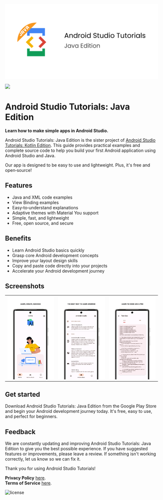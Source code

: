 ![Android Studio Tutorials](/app/src/main/play/listings/en-US/graphics/feature-graphic/play_store_feature_graphic.png "Android Studio Tutorials: Java Edition")

<a href="https://play.google.com/store/apps/details?id=com.d4rk.androidtutorials.java"><img src="https://play.google.com/intl/en_us/badges/static/images/badges/en_badge_web_generic.png" height="70"></a>

# Android Studio Tutorials: Java Edition

**Learn how to make simple apps in Android Studio.**

Android Studio Tutorials: Java Edition is the sister project of [Android Studio Tutorials: Kotlin Edition](https://github.com/D4rK7355608/com.d4rk.androidtutorials). This guide provides practical examples and complete source code to help you build your first Android application using Android Studio and Java.

Our app is designed to be easy to use and lightweight. Plus, it's free and open‑source!

## Features

- Java and XML code examples
- View Binding examples
- Easy‑to‑understand explanations
- Adaptive themes with Material You support
- Simple, fast, and lightweight
- Free, open source, and secure

## Benefits

- Learn Android Studio basics quickly
- Grasp core Android development concepts
- Improve your layout design skills
- Copy and paste code directly into your projects
- Accelerate your Android development journey

## Screenshots

<table>
  <tr>
    <td><img src="/app/src/main/play/listings/en-US/graphics/phone-screenshots/1-screenshot_main.png" width="300"></td>
    <td><img src="/app/src/main/play/listings/en-US/graphics/phone-screenshots/2-screenshot_tutorials.png" width="300"></td>
    <td><img src="/app/src/main/play/listings/en-US/graphics/phone-screenshots/3-screenshot_codes.png" width="300"></td>
  </tr>
</table>

## Get started

Download Android Studio Tutorials: Java Edition from the Google Play Store and begin your Android development journey today. It's free, easy to use, and perfect for beginners.

## Feedback

We are constantly updating and improving Android Studio Tutorials: Java Edition to give you the best possible experience. If you have suggested features or improvements, please leave a review. If something isn't working correctly, let us know so we can fix it.

Thank you for using Android Studio Tutorials!

__Privacy Policy__ [here](https://d4rk7355608.github.io/profile/#privacy-policy-apps).  
__Terms of Service__ [here](https://d4rk7355608.github.io/profile/#terms-of-service-apps).

![license](https://imgur.com/QQlcEVT.png)
